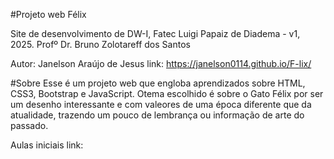 #Projeto web Félix

Site de desenvolvimento de DW-I, Fatec Luigi Papaiz de Diadema - v1, 2025.
Profº Dr. Bruno Zolotareff dos Santos

Autor: Janelson Araújo de Jesus
link: https://janelson0114.github.io/F-lix/

#Sobre
Esse é um projeto web que engloba aprendizados sobre HTML, CSS3, Bootstrap e JavaScript. Otema escolhido é sobre o Gato Félix por ser um desenho interessante e com valeores de uma época diferente que da atualidade, trazendo um pouco de lembrança ou informação de arte do passado.

Aulas iniciais
link:
